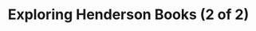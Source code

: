 ---
title: "Exploring Henderson Books (2 of 2)"
layout: picture
picture: "/assets/camera-roll/2018/2018-02-01-exploring-henderson-books-2/20180201_214507838_iOS.jpg"
related:
  - "A good bookshop is just a genteel Black Hole that knows how to read."
  - Exploring Henderson Books (1 of 2)
thumbnail: "/assets/camera-roll/2018/2018-02-01-exploring-henderson-books-2/20180201_214507838_iOS-thumbnail.jpg"
tags:
  - photograph
  - bookshop
  - Henderson Books
  - Bellingham
---